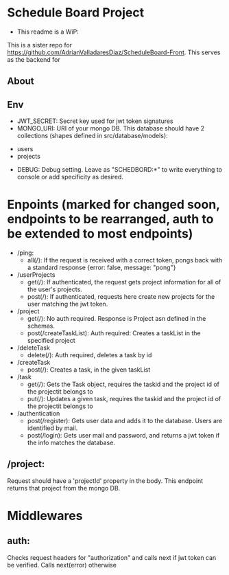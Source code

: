 # Schedule Board Project

- This readme is a WiP:

This is a sister repo for https://github.com/AdrianValladaresDiaz/ScheduleBoard-Front. This serves as the backend for

## About

## Env

- JWT_SECRET: Secret key used for jwt token signatures
- MONGO_URI: URI of your mongo DB. This database should have 2 collections (shapes defined in src/database/models):

* users
* projects

- DEBUG: Debug setting. Leave as "SCHEDBORD:\*" to write everything to console or add specificity as desired.

# Enpoints (marked for changed soon, endpoints to be rearranged, auth to be extended to most endpoints)

- /ping:
  - all(/): If the request is received with a correct token, pongs back with a standard response {error: false, message: "pong"}
- /userProjects
  - get(/): If authenticated, the request gets project information for all of the user's projects.
  - post(/): If authenticated, requests here create new projects for the user matching the jwt token.
- /project
  - get(/): No auth required. Response is Project asn defined in the schemas.
  - post(/createTaskList): Auth required: Creates a taskList in the specified project
- /deleteTask
  - delete(/): Auth required, deletes a task by id
- /createTask
  - post(/): Creates a task, in the given taskList
- /task
  - get(/): Gets the Task object, requires the taskid and the project id of the projectit belongs to
  - put(/): Updates a given task, requires the taskid and the project id of the projectit belongs to
- /authentication
  - post(/register): Gets user data and adds it to the database. Users are identified by mail.
  - post(/login): Gets user mail and password, and returns a jwt token if the info matches the database.

## /project:

Request should have a 'projectId' property in the body. This endpoint returns that project from the mongo DB.

# Middlewares

## auth:

Checks request headers for "authorization" and calls next if jwt token can be verified. Calls next(error) otherwise
